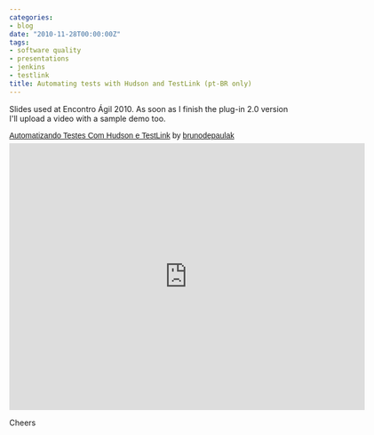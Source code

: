 ```yaml
---
categories:
- blog
date: "2010-11-28T00:00:00Z"
tags:
- software quality
- presentations
- jenkins
- testlink
title: Automating tests with Hudson and TestLink (pt-BR only)
---
```


Slides used at Encontro &Aacute;gil 2010. As soon as I finish the plug-in 2.0 version I'll upload a video with a sample demo too.

<p  style=" margin: 12px auto 6px auto; font-family: Helvetica,Arial,Sans-serif; font-style: normal; font-variant: normal; font-weight: normal; font-size: 14px; line-height: normal; font-size-adjust: none; font-stretch: normal; -x-system-font: none; display: block;">   <a title="View Automatizando Testes Com Hudson e TestLink on Scribd" href="http://www.scribd.com/doc/43729582/Automatizando-Testes-Com-Hudson-e-TestLink"  style="text-decoration: underline;" >Automatizando Testes Com Hudson e TestLink</a> by <a title="View brunodepaulak's profile on Scribd" href="http://www.scribd.com/brunodepaulak"  style="text-decoration: underline;" >brunodepaulak</a></p><iframe class="scribd_iframe_embed" src="http://www.scribd.com/embeds/43729582/content?start_page=1&view_mode=scroll&access_key=key-pt0mfwj6fzvdokv48t4" data-auto-height="false" data-aspect-ratio="1.33333333333333" scrolling="no" id="doc_39804" width="640" height="480" frameborder="0"></iframe>

Cheers
